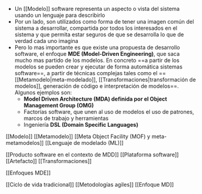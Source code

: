 - Un [[Modelo]] software representa un aspecto o vista del sistema usando un lenguaje para describirlo
- Por un lado, son utilizados como forma de tener una imagen común del sistema a desarrollar, compartida por todos los interesados en el sistema y que permita estar seguros de que se desarrolla lo que de verdad cada uno imagina
- Pero lo mas importante es que existe una propuesta de desarrollo software, el enfoque **MDE (Model-Driven Engineering)**, que saca mucho mas partido de los modelos. En concreto ==a partir de los modelos se pueden crear y ejecutar de forma automática sistemas software==, a partir de técnicas complejas tales como el ==[[Metamodelo|meta-modelado]], [[Transformaciones|transformación de modelos]], generación de código e interpretación de modelos==. Algunos ejemplos son:
	- **Model Driven Architecture (MDA) definida por el Object Management Group (OMG)**
	- Factorías software, que unen al uso de modelos el uso de patrones, marcos de trabajo y herramientas
	- Ingeniería **DSL (Domain Specific Languages)**

[[Modelo]]
[[Metamodelo]]
[[Meta Object Facility (MOF) y meta-metamodelos]]
[[Lenguaje de modelado (ML)]]

[[Producto software en el contexto de MDD]]
[[Plataforma software]]
[[Artefacto]]
[[Transformaciones]]

[[Enfoques MDE]]

[[Ciclo de vida tradicional]]
[[Metodologías agiles]]
[[Enfoque MD]]

